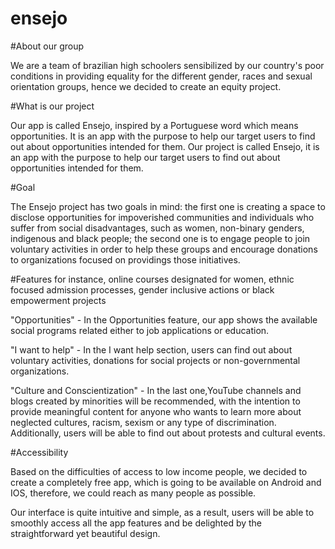 # ensejo

#About our group

We are a team of brazilian high schoolers sensibilized by our country's poor conditions in providing equality for the different gender, races and sexual orientation groups, hence we decided to create an equity project.

#What is our project   

Our app is called Ensejo, inspired by a Portuguese word which means opportunities. It is an app with the purpose to help our target users to find out about opportunities intended for them.
Our project is called Ensejo, it is an app with the purpose to help our target users to find out about opportunities intended for them.

#Goal    

The Ensejo project has two goals in mind: the first one is creating a space to disclose opportunities for impoverished communities and individuals who suffer from social disadvantages, such as women, non-binary genders, indigenous and black people; the  second one is to engage people to join voluntary activities in order to help these groups and encourage donations to organizations focused on providings those initiatives.


#Features
 for instance, online courses designated for women, ethnic focused admission processes, gender inclusive actions or black empowerment projects

"Opportunities" - In the Opportunities feature, our app shows the available social programs related either to job applications or education.

"I want to help" - In the I want help section, users can find out about voluntary activities, donations for social projects or non-governmental organizations.

"Culture and Conscientization" - In the last one,YouTube channels and blogs created by minorities will be recommended, with the intention to provide meaningful content for anyone who wants to learn more about neglected cultures, racism, sexism or any type of discrimination. Additionally, users will be able to find out about protests and cultural events.

#Accessibility 

Based on the difficulties of access to low income people, we decided to create a completely free app, which is going to be available on Android and IOS, therefore, we could reach as many people as possible.

Our interface is quite intuitive and simple, as a result, users will be able to smoothly access all the app features and be delighted by the straightforward yet beautiful design.
